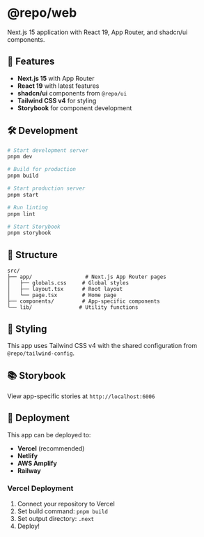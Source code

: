 # @repo/web

Next.js 15 application with React 19, App Router, and shadcn/ui components.

## 🚀 Features

- **Next.js 15** with App Router
- **React 19** with latest features
- **shadcn/ui** components from `@repo/ui`
- **Tailwind CSS v4** for styling
- **Storybook** for component development

## 🛠️ Development

```bash
# Start development server
pnpm dev

# Build for production
pnpm build

# Start production server
pnpm start

# Run linting
pnpm lint

# Start Storybook
pnpm storybook
```

## 📁 Structure

```
src/
├── app/                 # Next.js App Router pages
│   ├── globals.css     # Global styles
│   ├── layout.tsx      # Root layout
│   └── page.tsx        # Home page
├── components/         # App-specific components
└── lib/               # Utility functions
```

## 🎨 Styling

This app uses Tailwind CSS v4 with the shared configuration from `@repo/tailwind-config`.

## 📚 Storybook

View app-specific stories at `http://localhost:6006`

## 🚀 Deployment

This app can be deployed to:

- **Vercel** (recommended)
- **Netlify**
- **AWS Amplify**
- **Railway**

### Vercel Deployment

1. Connect your repository to Vercel
2. Set build command: `pnpm build`
3. Set output directory: `.next`
4. Deploy!
